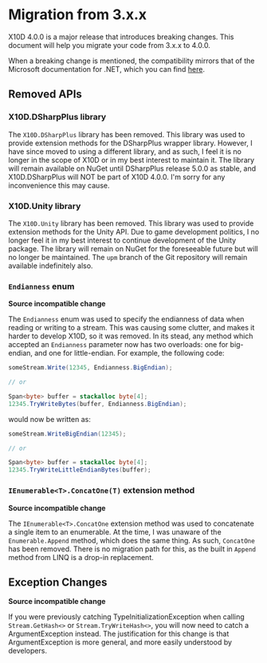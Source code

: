 # Migration from 3.x.x

X10D 4.0.0 is a major release that introduces breaking changes. This document will help you migrate your code from 3.x.x
to 4.0.0.

When a breaking change is mentioned, the compatibility mirrors that of the Microsoft documentation for .NET, which you
can find [here](https://learn.microsoft.com/en-us/dotnet/core/compatibility/categories).

## Removed APIs

### X10D.DSharpPlus library

The `X10D.DSharpPlus` library has been removed. This library was used to provide extension methods for the DSharpPlus
wrapper library. However, I have since moved to using a different library, and as such, I feel it is no longer in the
scope of X10D or in my best interest to maintain it. The library will remain available on NuGet until DSharpPlus release
5.0.0 as stable, and X10D.DSharpPlus will NOT be part of X10D 4.0.0. I'm sorry for any inconvenience this may cause.

### X10D.Unity library

The `X10D.Unity` library has been removed. This library was used to provide extension methods for the Unity API. Due to
game development politics, I no longer feel it in my best interest to continue development of the Unity package. The
library will remain on NuGet for the foreseeable future but will no longer be maintained. The `upm` branch of the Git
repository will remain available indefinitely also.


### `Endianness` enum

**Source incompatible change**

The `Endianness` enum was used to specify the endianness of data when reading or writing to a stream. This was causing
some clutter, and makes it harder to develop X10D, so it was removed. In its stead, any method which accepted an
`Endianness` parameter now has two overloads: one for big-endian, and one for little-endian. For example, the following
code:

```csharp
someStream.Write(12345, Endianness.BigEndian);

// or

Span<byte> buffer = stackalloc byte[4];
12345.TryWriteBytes(buffer, Endianness.BigEndian);
```

would now be written as:

```csharp
someStream.WriteBigEndian(12345);

// or

Span<byte> buffer = stackalloc byte[4];
12345.TryWriteLittleEndianBytes(buffer);
```

### `IEnumerable<T>.ConcatOne(T)` extension method

**Source incompatible change**

The `IEnumerable<T>.ConcatOne` extension method was used to concatenate a single item to an enumerable. At the time, I
was unaware of the `Enumerable.Append` method, which does the same thing. As such, `ConcatOne` has been removed. There
is no migration path for this, as the built in `Append` method from LINQ is a drop-in replacement.

## Exception Changes

**Source incompatible change**

If you were previously catching TypeInitializationException when calling `Stream.GetHash<>` or `Stream.TryWriteHash<>`,
you will now need to catch a ArgumentException instead. The justification for this change is that ArgumentException is
more general, and more easily understood by developers.